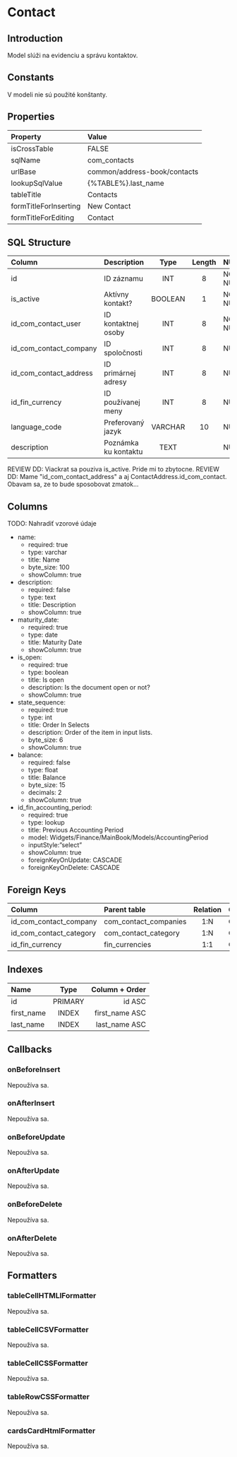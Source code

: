 # Contact

## Introduction
Model slúži na evidenciu a správu kontaktov.

## Constants

V modeli nie sú použité konštanty.

## Properties

| Property              | Value                        |
| :-------------------- | :--------------------------- |
| isCrossTable          | FALSE                        |
| sqlName               | com_contacts                 |
| urlBase               | common/address-book/contacts |
| lookupSqlValue        | {%TABLE%}.last_name          |
| tableTitle            | Contacts                     |
| formTitleForInserting | New Contact                  |
| formTitleForEditing   | Contact                      |

## SQL Structure

| Column                 | Description          |  Type   | Length | NULL     | Default |
| :--------------------- | :------------------- | :-----: | :----: | :------- | :-----: |
| id                     | ID záznamu           |   INT   |   8    | NOT NULL |         |
| is_active              | Aktívny kontakt?     | BOOLEAN |   1    | NOT NULL |    1    |
| id_com_contact_user    | ID kontaktnej osoby  |   INT   |   8    | NOT NULL |         |
| id_com_contact_company | ID spoločnosti       |   INT   |   8    | NULL     |         |
| id_com_contact_address | ID primárnej adresy  |   INT   |   8    | NULL     |         |
| id_fin_currency        | ID používanej meny   |   INT   |   8    | NULL     |         |
| language_code          | Preferovaný jazyk    | VARCHAR |   10   | NULL     |         |
| description            | Poznámka ku kontaktu |  TEXT   |        | NULL     |         |

REVIEW DD: Viackrat sa pouziva is_active. Pride mi to zbytocne.
REVIEW DD: Mame "id_com_contact_address" a aj ContactAddress.id_com_contact. Obavam sa, ze to bude sposobovat zmatok...

## Columns
TODO: Nahradiť vzorové údaje
* name:
  * required: true
  * type: varchar
  * title: Name
  * byte_size: 100
  * showColumn: true
* description:
  * required: false
  * type: text
  * title: Description
  * showColumn: true
* maturity_date:
  * required: true
  * type: date
  * title: Maturity Date
  * showColumn: true
* is_open:
  * required: true
  * type: boolean
  * title: Is open
  * description: Is the document open or not?
  * showColumn: true
* state_sequence:
  * required: true
  * type: int
  * title: Order In Selects
  * description: Order of the item in input lists.
  * byte_size: 6
  * showColumn: true
* balance:
  * required: false
  * type: float
  * title: Balance
  * byte_size: 15
  * decimals: 2
  * showColumn: true
* id_fin_accounting_period:
  * required: true
  * type: lookup
  * title: Previous Accounting Period
  * model: Widgets/Finance/MainBook/Models/AccountingPeriod
  * inputStyle:”select”
  * showColumn: true
  * foreignKeyOnUpdate: CASCADE
  * foreignKeyOnDelete: CASCADE


## Foreign Keys

| Column                  | Parent table          | Relation | OnUpdate | OnDelete |
| :---------------------- | :-------------------- | :------: | -------- | -------- |
| id_com_contact_company  | com_contact_companies |   1:N    | Cascade  | Cascade  |
| id_com_contact_category | com_contact_category  |   1:N    | Cascade  | Restrict |
| id_fin_currency         | fin_currencies        |   1:1    | Cascade  | Restrict |

## Indexes

| Name       |  Type   | Column + Order |
| :--------- | :-----: | -------------: |
| id         | PRIMARY |         id ASC |
| first_name |  INDEX  | first_name ASC |
| last_name  |  INDEX  |  last_name ASC |

## Callbacks

### onBeforeInsert

Nepoužíva sa.

### onAfterInsert

Nepoužíva sa.

### onBeforeUpdate

Nepoužíva sa.

### onAfterUpdate

Nepoužíva sa.

### onBeforeDelete

Nepoužíva sa.

### onAfterDelete

Nepoužíva sa.

## Formatters

### tableCellHTMLlFormatter

Nepoužíva sa.

### tableCellCSVFormatter

Nepoužíva sa.

### tableCellCSSFormatter

Nepoužíva sa.

### tableRowCSSFormatter

Nepoužíva sa.

### cardsCardHtmlFormatter

Nepoužíva sa.
